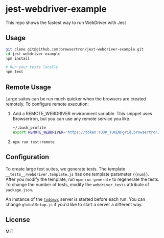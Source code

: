 # jest-webdriver-example
This repo shows the fastest way to run WebDriver with Jest

## Usage

```bash
git clone git@github.com:browsertron/jest-webdriver-example.git
cd jest-webdriver-example
npm install

# Run your tests locally
npm test
```

## Remote Usage

Large suites can be run much quicker when the browsers are created remotely. To configure remote execution:

1) Add a REMOTE_WEBDRIVER environment variable. This snippet uses Browsertron, but you can use any remote service you like.
    ```bash
    ~/.bash_profile
    export REMOTE_WEBDRIVER='https://token:YOUR_TOKEN@grid.browsertron.com/wd/hub'
    ```
2) `npm run test:remote`

## Configuration

To create large test suites, we generate tests. The template `__tests__/webdriver.template.js` has one template parameter `{{num}}`. After you modify the template, run `npm run generate` to regenerate the tests. To change the number of tests, modify the `webdriver_tests` attribute of `package.json`.

An instance of the [`todomvc`](https://github.com/tastejs/todomvc) server is started before each run. You can change `globalSetup.js` if you'd like to start a server a different way.

## License
MIT


